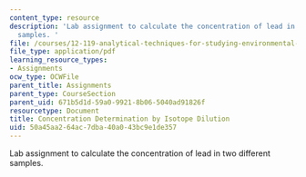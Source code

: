 ```yaml
---
content_type: resource
description: 'Lab assignment to calculate the concentration of lead in two different
  samples. '
file: /courses/12-119-analytical-techniques-for-studying-environmental-and-geologic-samples-spring-2011/50a45aa264ac7dba40a043bc9e1de357_MIT12_119S11_assignment1.pdf
file_type: application/pdf
learning_resource_types:
- Assignments
ocw_type: OCWFile
parent_title: Assignments
parent_type: CourseSection
parent_uid: 671b5d1d-59a0-9921-8b06-5040ad91826f
resourcetype: Document
title: Concentration Determination by Isotope Dilution
uid: 50a45aa2-64ac-7dba-40a0-43bc9e1de357
---
```

Lab assignment to calculate the concentration of lead in two different samples. 

